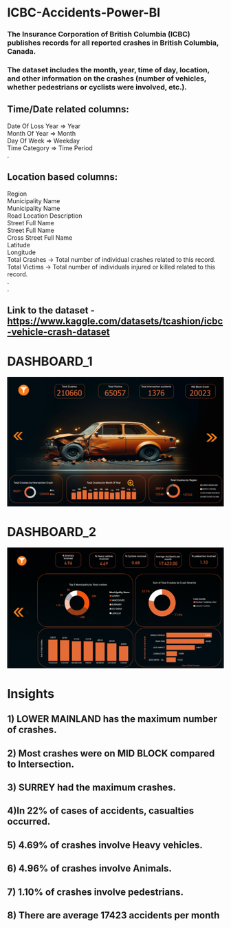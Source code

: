 # ICBC-Accidents-Power-BI

### The Insurance Corporation of British Columbia (ICBC) publishes records for all reported crashes in British Columbia, Canada. <br>
### The dataset includes the month, year, time of day, location, and other information on the crashes (number of vehicles, whether pedestrians or cyclists were involved, etc.). <br>

## Time/Date related columns:

Date Of Loss Year => Year<br>
Month Of Year => Month<br>
Day Of Week => Weekday<br>
Time Category => Time Period <br>
.<br>

## Location based columns:

Region <br>
Municipality Name <br>
Municipality Name <br>
Road Location Description <br>
Street Full Name <br>
Street Full Name <br>
Cross Street Full Name <br>
Latitude <br>
Longitude <br>
Total Crashes -> Total number of individual crashes related to this record. <br>
Total Victims -> Total number of individuals injured or killed related to this record. <br>
.<br>
.<br>
## Link to the dataset - https://www.kaggle.com/datasets/tcashion/icbc-vehicle-crash-dataset <br>

# DASHBOARD_1
![dash1](dash1.png)

# DASHBOARD_2
![dash1](d2.png)



# Insights
## 1) LOWER MAINLAND has the maximum number of crashes.<br>
## 2) Most crashes were on MID BLOCK compared to Intersection.
## 3) SURREY had the maximum crashes.
## 4)In 22% of cases of accidents, casualties occurred.
## 5) 4.69% of crashes involve Heavy vehicles.
## 6) 4.96% of crashes involve Animals.
## 7) 1.10% of crashes involve pedestrians.
## 8) There are average 17423 accidents per month






